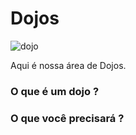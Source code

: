 # Dojos

![dojo](https://user-images.githubusercontent.com/1257048/100811905-892aa700-341a-11eb-9fd6-0428fbef7dfa.jpg)

Aqui é nossa área de Dojos.


### O que é um dojo ?



### O que você precisará ?






